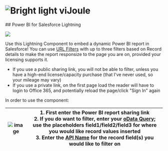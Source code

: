 <h1><img alt="Bright light" src="https://i.imgur.com/SsZ36xT.png" /> viJoule</h1>
## Power BI for Salesforce Lightning

[<img src="https://raw.githubusercontent.com/afawcett/githubsfdeploy/master/deploy.png">](https://githubsfdeploy.herokuapp.com/?owner=dannysummerlin&repo=viJoule&ref=main)

Use this Lightning Component to embed a dynamic Power BI report in Salesforce! You can use [URL Filters](https://learn.microsoft.com/en-us/power-bi/collaborate-share/service-url-filters) with up to three filters based on Record details to make the report responsize to the page you are on, provided your licensing supports it.
- If you use a public sharing link, you will not be able to filter, unless you have a high-end license/capacity purchase (that I've never used, so your mileage may vary)
- If you use a private link, on the first page load the reader will have to login to Office 365, and potentially reload the page/click "Sign In" again

In order to use the component:

| ![image](https://user-images.githubusercontent.com/21697508/221445907-92e8f12d-fd70-42c5-a13f-7922dad8f199.png) | 1. First enter the Power BI report sharing link <br/> 2. If you do want to filter, enter your [oData Query](https://learn.microsoft.com/en-us/odata/concepts/queryoptions-overview); use the placeholders field1/field2/field3 for where you would like record values inserted <br/> 3. Enter the [API Name](https://help.salesforce.com/s/articleView?id=000385500&type=1) for the record field(s) you would like to filter on |
|------------------|------------------|
